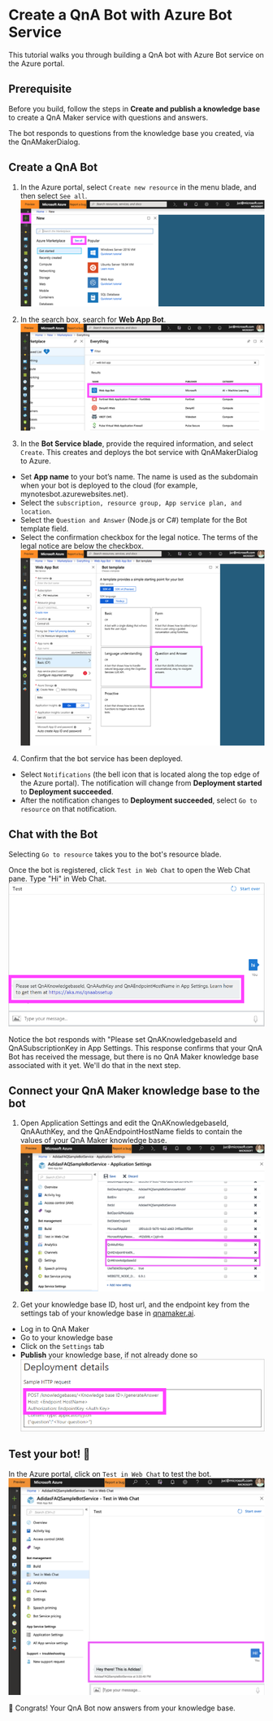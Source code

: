 # Create a QnA Bot with Azure Bot Service
This tutorial walks you through building a QnA bot with Azure Bot service on the Azure portal.

## Prerequisite
Before you build, follow the steps in **Create and publish a knowledge base** to create a QnA Maker service with questions and answers.

The bot responds to questions from the knowledge base you created, via the QnAMakerDialog.

## Create a QnA Bot
1. In the Azure portal, select ```Create new resource``` in the menu blade, and then select ```See all```.
![bot1](https://github.com/jCho23/BotWorkshop/blob/master/Resouces/Images/bot1.png)

2. In the search box, search for **Web App Bot**.
![bot2](https://github.com/jCho23/BotWorkshop/blob/master/Resouces/Images/bot2.png)

3. In the **Bot Service blade**, provide the required information, and select ```Create```. This creates and deploys the bot service with QnAMakerDialog to Azure.
* Set **App name** to your bot’s name. The name is used as the subdomain when your bot is deployed to the cloud (for example, mynotesbot.azurewebsites.net).
* Select the ```subscription, resource group, App service plan, and location```.
* Select the ```Question and Answer``` (Node.js or C#) template for the Bot template field.
* Select the confirmation checkbox for the legal notice. The terms of the legal notice are below the checkbox.
![bot3](https://github.com/jCho23/BotWorkshop/blob/master/Resouces/Images/bot3.png)

4. Confirm that the bot service has been deployed. 
* Select ```Notifications``` (the bell icon that is located along the top edge of the Azure portal). The notification will change from **Deployment started** to **Deployment succeeded**.
* After the notification changes to **Deployment succeeded**, select ```Go to resource``` on that notification.

## Chat with the Bot
Selecting ```Go to resource``` takes you to the bot's resource blade.

Once the bot is registered, click ```Test in Web Chat``` to open the Web Chat pane. Type "Hi" in Web Chat.
![bot4](https://github.com/jCho23/BotWorkshop/blob/master/Resouces/Images/bot4.png)

Notice the bot responds with "Please set QnAKnowledgebaseId and QnASubscriptionKey in App Settings. This response confirms that your QnA Bot has received the message, but there is no QnA Maker knowledge base associated with it yet. We'll do that in the next step.

## Connect your QnA Maker knowledge base to the bot
1. Open Application Settings and edit the QnAKnowledgebaseId, QnAAuthKey, and the QnAEndpointHostName fields to contain the values of your QnA Maker knowledge base.
![bot5](https://github.com/jCho23/BotWorkshop/blob/master/Resouces/Images/bot5.png)

2. Get your knowledge base ID, host url, and the endpoint key from the settings tab of your knowledge base in [qnamaker.ai](https://qnamaker.ai).
* Log in to QnA Maker
* Go to your knowledge base
* Click on the ```Settings``` tab
* **Publish** your knowledge base, if not already done so
![bot6](https://github.com/jCho23/BotWorkshop/blob/master/Resouces/Images/bot6.png)

## Test your bot! :robot:
In the Azure portal, click on ```Test in Web Chat``` to test the bot.
![bot7](https://github.com/jCho23/BotWorkshop/blob/master/Resouces/Images/bot7.png)

:tada: Congrats! Your QnA Bot now answers from your knowledge base.


